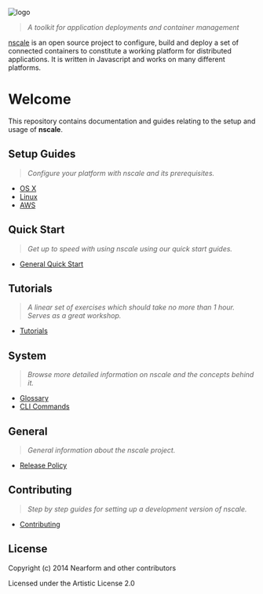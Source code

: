 ![logo][]

> _A toolkit for application deployments and container management_

[nscale](http://nscale.nearform.com) is an open source project to configure, build and deploy a set of connected containers to
constitute a working platform for distributed applications. It is written in Javascript and works on
many different platforms.

# Welcome
This repository contains documentation and guides relating to the setup and usage of __nscale__.

## Setup Guides

> _Configure your platform with nscale and its prerequisites._

- [OS X](./setup-guides/osx-setup-guide.md)
- [Linux](./setup-guides/linux-setup-guide.md)
- [AWS](./setup-guides/aws-setup-guide.md)

## Quick Start

> _Get up to speed with using nscale using our quick start guides._

- [General Quick Start](./quick-start/general-quick-start.md)

## Tutorials

> _A linear set of exercises which should take no more than 1 hour. Serves as a great workshop._

- [Tutorials](./tutorials/)

## System

> _Browse more detailed information on nscale and the concepts behind it._

- [Glossary](./system/glossary.md)
- [CLI Commands](./system/cli-commands.md)

## General

> _General information about the nscale project._

- [Release Policy](./general/release-policy.md)

## Contributing

> _Step by step guides for setting up a development version of nscale._

- [Contributing](./contributing/README.md)

## License

Copyright (c) 2014 Nearform and other contributors

Licensed under the Artistic License 2.0

[logo]:./_imgs/logo.png
